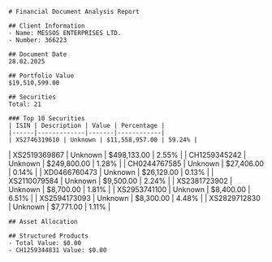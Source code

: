 
    # Financial Document Analysis Report

    ## Client Information
    - Name: MESSOS ENTERPRISES LTD.
    - Number: 366223

    ## Document Date
    28.02.2025

    ## Portfolio Value
    $19,510,599.00

    ## Securities
    Total: 21

    ### Top 10 Securities
    | ISIN | Description | Value | Percentage |
    |------|-------------|-------|------------|
    | XS2746319610 | Unknown | $11,558,957.00 | 59.24% |
| XS2519369867 | Unknown | $498,133.00 | 2.55% |
| CH1259345242 | Unknown | $249,800.00 | 1.28% |
| CH0244767585 | Unknown | $27,406.00 | 0.14% |
| XD0466760473 | Unknown | $26,129.00 | 0.13% |
| XS2110079584 | Unknown | $9,500.00 | 2.24% |
| XS2381723902 | Unknown | $8,700.00 | 1.81% |
| XS2953741100 | Unknown | $8,400.00 | 6.51% |
| XS2594173093 | Unknown | $8,300.00 | 4.48% |
| XS2829712830 | Unknown | $7,771.00 | 1.11% |

    ## Asset Allocation
    
    ## Structured Products
    - Total Value: $0.00
    - CH1259344831 Value: $0.00
    